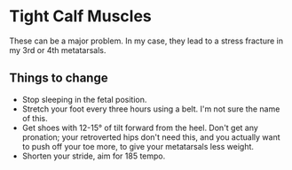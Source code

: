 # Tight Calf Muscles

These can be a major problem. In my case, they lead to a stress fracture in my 3rd or 4th metatarsals.

## Things to change
- Stop sleeping in the fetal position.
- Stretch your foot every three hours using a belt. I'm not sure the name of this.
- Get shoes with 12-15° of tilt forward from the heel. Don't get any pronation; your retroverted hips don't need this, and you actually want to push off your toe more, to give your metatarsals less weight.
- Shorten your stride, aim for 185 tempo.
